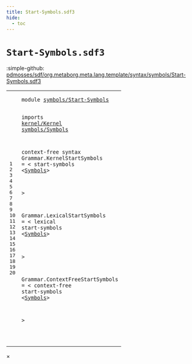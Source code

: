 ```yaml
---
title: Start-Symbols.sdf3
hide:
  - toc
---
```


# `Start-Symbols.sdf3`

:simple-github: [pdmosses/sdf/org.metaborg.meta.lang.template/syntax/symbols/Start-Symbols.sdf3]

[pdmosses/sdf/org.metaborg.meta.lang.template/syntax/symbols/Start-Symbols.sdf3]: https://github.com/pdmosses/sdf/blob/master/org.metaborg.meta.lang.template/syntax/symbols/Start-Symbols.sdf3 "The source file on GitHub"

<div class="sdf3"><table class="highlighttable"><tbody><tr><td class="linenos"><div class="linenodiv"><pre><span></span>1
2
3
4
5
6
7
8
9
10
11
12
13
14
15
16
17
18
19
20
</pre></div></td>
<td class="code"><pre><code><span class="keyword">module</span> <a href="../../sdf2-core/Sdf2-Syntax.sdf3/#symbols/Start-Symbols_11_9" id="symbols/Start-Symbols_1_8" title="a definition with a single reference">symbols/Start-Symbols</a>

<span class="keyword">imports</span> <a href="../../kernel/Kernel.sdf3/#kernel/Kernel_1_8" id="kernel/Kernel_3_9" title="a reference to a single-file definition">kernel/Kernel</a>
<a href="../Symbols.sdf3/#symbols/Symbols_1_8" id="symbols/Symbols_4_1" title="a reference to a single-file definition">symbols/Symbols</a>

<span class="keyword">context-free syntax</span>
<span id="Grammar_7_1" title="a definition with no references">Grammar</span>.<span class="cons_Constructor"><span id="KernelStartSymbols_7_9" title="a definition with no references">KernelStartSymbols</span></span> = &lt;
  <span class="cons_String">start-symbols</span> &lt;<a href="../Symbols.sdf3/#Symbols_8_1" id="Symbols_8_18" title="a reference to a single-file definition">Symbols</a>&gt;

  &gt;

<span id="Grammar_12_1" title="a definition with no references">Grammar</span>.<span class="cons_Constructor"><span id="LexicalStartSymbols_12_9" title="a definition with no references">LexicalStartSymbols</span></span> = &lt;
  <span class="cons_String">lexical</span> <span class="cons_String">start-symbols</span> &lt;<a href="../Symbols.sdf3/#Symbols_8_1" id="Symbols_13_26" title="a reference to a single-file definition">Symbols</a>&gt;

  &gt;

<span id="Grammar_17_1" title="a definition with no references">Grammar</span>.<span class="cons_Constructor"><span id="ContextFreeStartSymbols_17_9" title="a definition with no references">ContextFreeStartSymbols</span></span> = &lt;
  <span class="cons_String">context-free</span> <span class="cons_String">start-symbols</span> &lt;<a href="../Symbols.sdf3/#Symbols_8_1" id="Symbols_18_31" title="a reference to a single-file definition">Symbols</a>&gt;

  &gt;

</code></pre></td></tr></tbody></table></div>

<div id="modal">
  <div id="modal-content">
    <span id="modal-close">&times;</span>
    <h2 id="modal-h2"></h2>
    <p  id="modal-p"></p>
    <ul id="modal-ul"></ul>
  </div>
</div>
